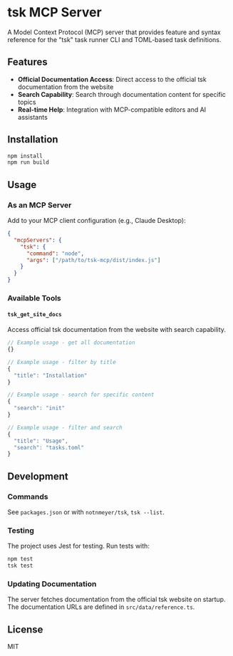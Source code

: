 # tsk MCP Server

A Model Context Protocol (MCP) server that provides feature and syntax reference for the "tsk" task runner CLI and TOML-based task definitions.

## Features

- **Official Documentation Access**: Direct access to the official tsk documentation from the website
- **Search Capability**: Search through documentation content for specific topics
- **Real-time Help**: Integration with MCP-compatible editors and AI assistants

## Installation

```bash
npm install
npm run build
```

## Usage

### As an MCP Server

Add to your MCP client configuration (e.g., Claude Desktop):

```json
{
  "mcpServers": {
    "tsk": {
      "command": "node",
      "args": ["/path/to/tsk-mcp/dist/index.js"]
    }
  }
}
```

### Available Tools

#### `tsk_get_site_docs`

Access official tsk documentation from the website with search capability.

```javascript
// Example usage - get all documentation
{}

// Example usage - filter by title
{
  "title": "Installation"
}

// Example usage - search for specific content
{
  "search": "init"
}

// Example usage - filter and search
{
  "title": "Usage",
  "search": "tasks.toml"
}
```

## Development

### Commands

See `packages.json` or with `notnmeyer/tsk`, `tsk --list`.

### Testing

The project uses Jest for testing. Run tests with:

```bash
npm test
tsk test
```

### Updating Documentation

The server fetches documentation from the official tsk website on startup. The documentation URLs are defined in `src/data/reference.ts`.

## License

MIT
